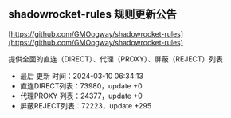## shadowrocket-rules 规则更新公告

[https://github.com/GMOogway/shadowrocket-rules](https://github.com/GMOogway/shadowrocket-rules)

提供全面的直连（DIRECT）、代理（PROXY）、屏蔽（REJECT）列表
- 最后 更新 时间：2024-03-10 06:34:13
- 直连DIRECT列表：73980，update +0
- 代理PROXY 列表：24377，update +0
- 屏蔽REJECT列表：72223，update +295